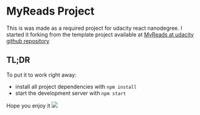 # MyReads Project

This is was made as a required project for udacity react nanodegree. I started it forking from the template
project available at [MyReads at udacity github repository](https://github.com/udacity/reactnd-project-myreads-starter.git)

## TL;DR

To put it to work right away:
* install all project dependencies with `npm install`
* start the development server with `npm start`

Hope you enjoy it <img src="https://cdn.rawgit.com/IgorCRD/reactnd-project-myreads-starter/18318ca9/src/icons/smile.svg"/>
